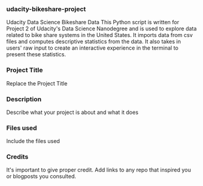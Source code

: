 ### udacity-bikeshare-project
Udacity Data Science  Bikeshare Data
This Python script is written for Project 2  of Udacity's Data Science Nanodegree  and is used to explore data related to bike share systems in the United States. It imports data from csv files and computes descriptive statistics from the data. It also takes in users' raw input to create an interactive experience in the terminal to present these statistics.

### Project Title
Replace the Project Title

### Description
Describe what your project is about and what it does

### Files used
Include the files used

### Credits
It's important to give proper credit. Add links to any repo that inspired you or blogposts you consulted.
